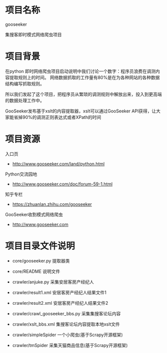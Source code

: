 项目名称
=========

gooseeker

集搜客即时模式网络爬虫项目

项目背景
========
在python 即时网络爬虫项目启动说明中我们讨论一个数字：程序员浪费在调测内容提取规则上的时间。 网络数据抓取的工作量有80%是在为各种网站的各种数据结构编写抓取规则。

所以我们发起了这个项目，把程序员从繁琐的调测规则中解放出来，投入到更高端的数据处理工作中。

GooSeeker发布基于xslt的内容提取器，xslt可以通过GooSeeker API获得，让大家能省掉90%的调测正则表达式或者XPath的时间


项目资源
========
入口页

* http://www.gooseeker.com/land/python.html

Python交流园地

* http://www.gooseeker.com/doc/forum-59-1.html

知乎专栏

* https://zhuanlan.zhihu.com/gooseeker

GooSeeker收割模式网络爬虫

* http://www.gooseeker.com

项目目录文件说明
================
* core/gooseeker.py 提取器类
* core/README  说明文件

* crawler/anjuke.py  采集安居客房产经纪人
* crawler/result1.xml  安居客房产经纪人结果文件1
* crawler/result2.xml  安居客房产经纪人结果文件2
* crawler/crawl_gooseeker_bbs.py  采集集搜客论坛内容
* crawler/xslt_bbs.xml  集搜客论坛内容提取本地xslt文件

* crawler/simpleSpider  一个小爬虫(基于Scrapy开源框架)
* crawler/tmSpider  采集天猫商品信息(基于Scrapy开源框架)
